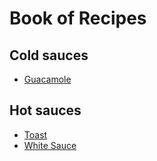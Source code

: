 # Book of Recipes

## Cold sauces
* [Guacamole](guacamole.md)

## Hot sauces
* [Toast](toast.md)
* [White Sauce](white_sauce.md)
